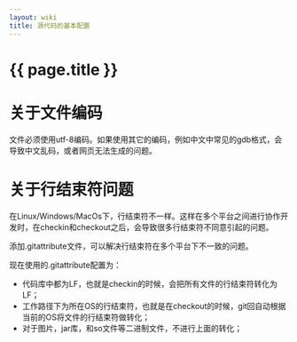 ```yaml
---
layout: wiki
title: 源代码的基本配置
---
```


# {{ page.title }}

关于文件编码
=============
文件必须使用utf-8编码。如果使用其它的编码，例如中文中常见的gdb格式，会导致中文乱码，或者网页无法生成的问题。


关于行结束符问题
=============
在Linux/Windows/MacOs下，行结束符不一样。这样在多个平台之间进行协作开发时，在checkin和checkout之后，会导致很多行结束符不同意引起的问题。

添加.gitattribute文件，可以解决行结束符在多个平台下不一致的问题。

现在使用的.gitattribute配置为：

* 代码库中都为LF，也就是checkin的时候，会把所有文件的行结束符转化为LF；
* 工作路径下为所在OS的行结束符，也就是在checkout的时候，git回自动根据当前的OS将文件的行结束符做转化；
* 对于图片，jar库，和so文件等二进制文件，不进行上面的转化；
